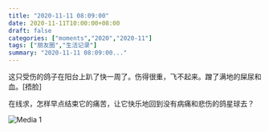 ```yaml
---
title: "2020-11-11 08:09:00"
date: 2020-11-11T10:00:00+08:00
draft: false
categories: ["moments","2020","2020-11"]
tags: ["朋友圈","生活记录"]
summary: "2020-11-11 08:09:00..."
---
```


这只受伤的鸽子在阳台上趴了快一周了。伤得很重，飞不起来。蹭了满地的屎尿和血。[捂脸] 

在线求，怎样早点结束它的痛苦，让它快乐地回到没有病痛和悲伤的鸽星球去？

![Media 1](/Moments/photos/2020-11-11/202011110809000.jpg)

